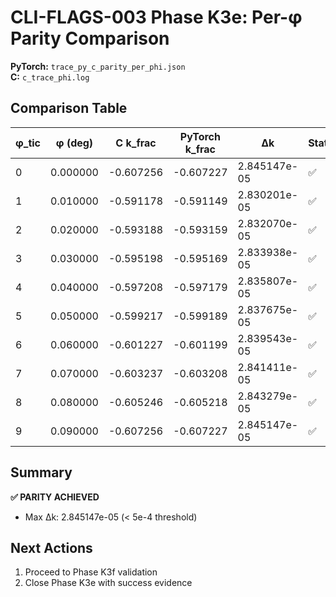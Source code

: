# CLI-FLAGS-003 Phase K3e: Per-φ Parity Comparison

**PyTorch:** `trace_py_c_parity_per_phi.json`  
**C:**       `c_trace_phi.log`  

## Comparison Table

| φ_tic | φ (deg) | C k_frac | PyTorch k_frac | Δk | Status |
|-------|---------|----------|----------------|-------|--------|
| 0 | 0.000000 | -0.607256 | -0.607227 | 2.845147e-05 | ✅ |
| 1 | 0.010000 | -0.591178 | -0.591149 | 2.830201e-05 | ✅ |
| 2 | 0.020000 | -0.593188 | -0.593159 | 2.832070e-05 | ✅ |
| 3 | 0.030000 | -0.595198 | -0.595169 | 2.833938e-05 | ✅ |
| 4 | 0.040000 | -0.597208 | -0.597179 | 2.835807e-05 | ✅ |
| 5 | 0.050000 | -0.599217 | -0.599189 | 2.837675e-05 | ✅ |
| 6 | 0.060000 | -0.601227 | -0.601199 | 2.839543e-05 | ✅ |
| 7 | 0.070000 | -0.603237 | -0.603208 | 2.841411e-05 | ✅ |
| 8 | 0.080000 | -0.605246 | -0.605218 | 2.843279e-05 | ✅ |
| 9 | 0.090000 | -0.607256 | -0.607227 | 2.845147e-05 | ✅ |

## Summary

**✅ PARITY ACHIEVED**

- Max Δk: 2.845147e-05 (< 5e-4 threshold)

## Next Actions

1. Proceed to Phase K3f validation
2. Close Phase K3e with success evidence
